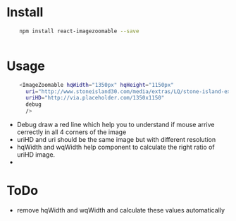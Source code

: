# Install
```sh
    npm install react-imagezoomable --save
    
```
# Usage

```sh
    <ImageZoomable hqWidth="1350px" hqHeight="1150px"
      uri="http://www.stoneisland30.com/media/extras/LQ/stone-island-extra_03.jpg"
      uriHD="http://via.placeholder.com/1350x1150"
      debug 
      />
```
- Debug draw a red line which help you to understand if mouse arrive cerrectly in all 4 corners of the image
- uriHD and uri should be the same image but with different resolution
- hqWidth and wqWidth help component to calculate the right ratio of uriHD image.
- 
# ToDo
- remove hqWidth and wqWidth and calculate these values automatically
